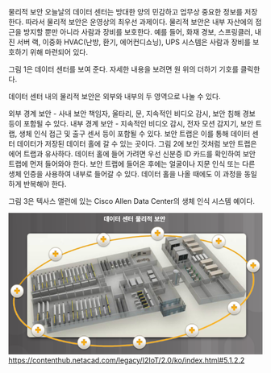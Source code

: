물리적 보안
오늘날의 데이터 센터는 방대한 양의 민감하고 업무상 중요한 정보를 저장한다. 따라서 물리적 보안은 운영상의 최우선 과제이다. 물리적 보안은 내부 자산에의 접근을 방지할 뿐만 아니라 사람과 장비를 보호한다. 예를 들어, 화재 경보, 스프링클러, 내진 서버 랙, 이중화 HVAC(난방, 환기, 에어컨디쇼닝), UPS 시스템은 사람과 장비를 보호하기 위해 마련되어 있다.

그림 1은 데이터 센터를 보여 준다. 자세한 내용을 보려면 원 위의 더하기 기호를 클릭한다.

데이터 센터 내의 물리적 보안은 외부와 내부의 두 영역으로 나눌 수 있다.

외부 경계 보안 - 사내 보안 책임자, 울타리, 문, 지속적인 비디오 감시, 보안 침해 경보 등이 포함될 수 있다.
내부 경계 보안 - 지속적인 비디오 감시, 전자 모션 감지기, 보안 트랩, 생체 인식 접근 및 출구 센서 등이 포함될 수 있다.
보안 트랩은 이를 통해 데이터 센터 데이터가 저장된 데이터 홀에 갈 수 있는 곳이다. 그림 2에 보인 것처럼 보안 트랩은 에어 트랩과 유사하다. 데이터 홀에 들어 가려면 우선 신분증 ID 카드를 확인하여 보안 트랩에 먼저 들어와야 한다. 보안 트랩에 들어온 후에는 얼굴이나 지문 인식 또는 다른 생체 인증을 사용하여 내부로 들어갈 수 있다. 데이터 홀을 나올 때에도 이 과정을 동일하게 반복해야 한다.

그림 3은 텍사스 앨런에 있는 Cisco Allen Data Center의 생체 인식 시스템 예이다.

![img.png](img.png)https://contenthub.netacad.com/legacy/I2IoT/2.0/ko/index.html#5.1.2.2